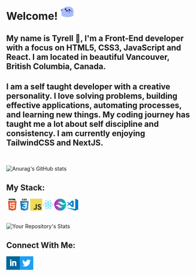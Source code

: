 # Welcome! <img alt="Blue blob jumping" src='images\blueblob_jump.gif' width="36" height="36">

## My name is Tyrell 👋, I'm a Front-End developer with a focus on HTML5, CSS3, JavaScript and React. I am located in beautiful Vancouver, British Columbia, Canada.

## I am a self taught developer with a creative personality. I love solving problems, building effective applications, automating processes, and learning new things. My coding journey has taught me a lot about self discipline and consistency. I am currently enjoying TailwindCSS and NextJS.
<br>

![Anurag's GitHub stats](https://github-readme-stats.vercel.app/api?username=tyrellcurry&theme=github_dark&show_icons=true)


## My Stack:

<img align="left" alt="HTML" width="32px" src=".\images\html.png" />
<img align="left" alt="CSS" width="32px" src=".\images\css.png" />
<img align="left" alt="JavaScript" width="32px" src=".\images\javascript.png" />
<img align="left" alt="React" width="32px" src=".\images\react.png" />
<img align="left" alt="Tailwind" width="32px" src=".\images\tailwind.png" />
<img align="left" alt="VS Code" width="32px" src=".\images\visual-studio-code.png" />
<br>
<br>
<br>

![Your Repository's Stats](https://github-readme-stats.vercel.app/api/top-langs/?username=tyrellcurry&theme=github_dark)


## Connect With Me:

[<img align="left" alt="LinkedIn" src='.\images\linkedin-sq.png' width="36" height="36">](https://www.linkedin.com/in/tyrellcurry/)
[<img align="left" alt="Twitter" src='.\images\twitter-icon.png' width="36" height="36">](https://twitter.com/Tyrell_io)
